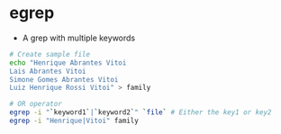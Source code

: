 # egrep

- A grep with multiple keywords

```bash
# Create sample file
echo "Henrique Abrantes Vitoi
Lais Abrantes Vitoi
Simone Gomes Abrantes Vitoi
Luiz Henrique Rossi Vitoi" > family
```

```bash
# OR operator
egrep -i "`keyword1`|`keyword2`" `file` # Either the key1 or key2
egrep -i "Henrique|Vitoi" family
```
